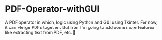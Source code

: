 # PDF-Operator-withGUI
A PDF operator in which, logic using Python and GUI using Tkinter. For now, it can Merge PDFs together. 
But later I'm going to add some more features like extracting text from PDF, etc.
📄
